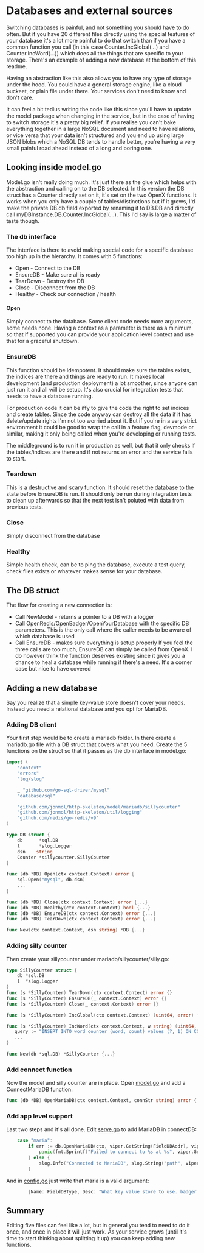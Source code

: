 # Databases and external sources

Switching databases is painful, and not something you should have to do often. But if you have 20 different files directly using the special features of your database it's a lot more painful to do that switch than if you have a common function you call (in this case Counter.IncGlobal(...) and Counter.IncWord(...)) which does all the things that are specific to your storage. There's an example of adding a new database at the bottom of this readme.

Having an abstraction like this also allows you to have any type of storage under the hood. You could have a general storage engine, like a cloud buckeet, or plain file under there. Your services don't need to know and don't care.

It can feel a bit tedius writing the code like this since you'll have to update the model package when changing in the service, but in the case of having to switch storage it's a pretty big relief. If you realise you can't bake everything together in a large NoSQL document and need to have relations, or vice versa that your data isn't structured and you end up using large JSON blobs which a NoSQL DB tends to handle better, you're having a very small painful road ahead instead of a long and boring one.


## Looking inside model.go
Model.go isn't really doing much. It's just there as the glue which helps with the abstraction and calling on to the DB selected. In this version the DB struct has a Counter directly set on it, it's set on the two OpenX functions. It works when you only have a couple of tables/distinctions but if it grows, I'd make the private DB.db field exported by renaming it to DB.DB and directly call myDBInstance.DB.Counter.IncGlobal(...). This I'd say is large a matter of taste though.

### The db interface
The interface is there to avoid making special code for a specific database too high up in the hierarchy. It comes with 5 functions:
 - Open - Connect to the DB
 - EnsureDB - Make sure all is ready
 - TearDown - Destroy the DB
 - Close - Disconnect from the DB
 - Healthy - Check our connection / health

#### Open
Simply connect to the database. Some client code needs more arguments, some needs none. Having a context as a parameter is there as a minimum so that if supported you can provide your application level context and use that for a graceful shutdown.

### EnsureDB
This function should be idempotent. It should make sure the tables exists, the indices are there and things are ready to run. It makes local development (and production deployment) a lot smoother, since anyone can just run it and all will be setup. It's also crucial for integration tests that needs to have a database running.

For production code it can be iffy to give the code the right to set indices and create tables. Since the code anyway can destroy all the data if it has delete/update rights I'm not too worried about it. But if you're in a very strict environment it could be good to wrap the call in a feature flag, devmode or similar, making it only being called when you're developing or running tests.

The middleground is to run it in production as well, but that it only checks if the tables/indices are there and if not returns an error and the service fails to start.

### Teardown
This is a destructive and scary function. It should reset the database to the state before EnsureDB is run. It should only be run during integration tests to clean up afterwards so that the next test isn't poluted with data from previous tests.

### Close
Simply disconnect from the database

### Healthy
Simple health check, can be to ping the database, execute a test query, check files exists or whatever makes sense for your database. 

## The DB struct
The flow for creating a new connection is:
 - Call NewModel - returns a pointer to a DB with a logger
 - Call OpenRedis/OpenBadger/OpenYourDatabase with the specific DB parameters. This is the only call where the caller needs to be aware of which database is used
 - Call EnsureDB - makes sure everything is setup properly
If you feel the three calls are too much, EnsureDB can simply be called from OpenX. I do however think the function deserves existing since it gives you a chance to heal a database while running if there's a need. It's a corner case but nice to have covered

## Adding a new database 
Say you realize that a simple key-value store doesn't cover your needs. Instead you need a relational database and you opt for MariaDB.

### Adding DB client
Your first step would be to create a mariadb folder. In there create a mariadb.go file with a DB struct that covers what you need. Create the 5 functions on the struct so that it passes as the db interface in model.go:
```go
import (
	"context"
	"errors"
	"log/slog"

	_ "github.com/go-sql-driver/mysql"
	"database/sql"

    "github.com/jonmol/http-skeleton/model/mariadb/sillycounter"
	"github.com/jonmol/http-skeleton/util/logging"
	"github.com/redis/go-redis/v9"
)

type DB struct {
	db      *sql.DB
	l       *slog.Logger
	dsn    string
	Counter *sillycounter.SillyCounter
}

func (db *DB) Open(ctx context.Context) error {
    sql.Open("mysql", db.dsn)
    ...
}

func (db *DB) Close(ctx context.Context) error {...}
func (db *DB) Healthy(ctx context.Context) bool {...}
func (db *DB) EnsureDB(ctx context.Context) error {...}
func (db *DB) TearDown(ctx context.Context) error {...}

func New(ctx context.Context, dsn string) *DB {...}

```

### Adding silly counter
Then create your sillycounter under mariadb/sillycounter/silly.go:
```go
type SillyCounter struct {
	db *sql.DB
	l  *slog.Logger
}
func (s *SillyCounter) TearDown(ctx context.Context) error {}
func (s *SillyCounter) EnsureDB(_ context.Context) error {}
func (s *SillyCounter) Close(_ context.Context) error {}

func (s *SillyCounter) IncGlobal(ctx context.Context) (uint64, error) {...}

func (s *SillyCounter) IncWord(ctx context.Context, w string) (uint64, error) {
   query := "INSERT INTO word_counter (word, count) values (?, 1) ON CONFLICT (word) DO UPDATE SET count = word_counter.count + 1"
   ...
}

func New(db *sql.DB) *SillyCounter {...}

```

### Add connect function
Now the model and silly counter are in place. Open [model.go](model.go) and add a ConnectMariaDB function:
```go
func (db *DB) OpenMariaDB(ctx context.Context, connStr string) error { ... }

``` 

### Add app level support
Last two steps and it's all done. Edit [serve.go](../cmd/serve/serve.go) to add MariaDB in connectDB:
```go
	case "maria":
		if err := db.OpenMariaDB(ctx, viper.GetString(FieldDBAddr), viper.GetString(FieldDBPass)); err != nil {
			panic(fmt.Sprintf("Failed to connect to %s at %s", viper.GetString(FieldDBType), viper.GetString(FieldDBAddr)))
		} else {
			slog.Info("Connected to MariaDB", slog.String("path", viper.GetString(FieldDBAddr)))
		}

```
And in [config.go](../cmd/serve/config.go) just write that maria is a valid argument:
```go
		{Name: FieldDBType, Desc: "What key value store to use. badger|redis|maria", Def: "badger"},
```

## Summary
Editing five files can feel like a lot, but in general you tend to need to do it once, and once in place it will just work. As your service grows (until it's time to start thinking about splitting it up) you can keep adding new functions.
